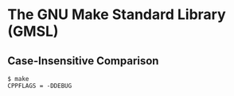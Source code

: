 # The GNU Make Standard Library (GMSL)

## Case-Insensitive Comparison

```
$ make
CPPFLAGS = -DDEBUG
```
